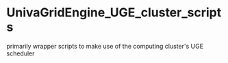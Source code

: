 # UnivaGridEngine_UGE_cluster_scripts
primarily wrapper scripts to make use of the computing cluster's UGE scheduler
